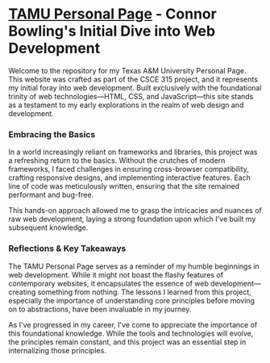 # [TAMU Personal Page](https://people.tamu.edu/~connorb26/) - Connor Bowling's Initial Dive into Web Development

Welcome to the repository for my Texas A&M University Personal Page. This website was crafted as part of the CSCE 315 project, and it represents my initial foray into web development. Built exclusively with the foundational trinity of web technologies—HTML, CSS, and JavaScript—this site stands as a testament to my early explorations in the realm of web design and development.

### Embracing the Basics

In a world increasingly reliant on frameworks and libraries, this project was a refreshing return to the basics. Without the crutches of modern frameworks, I faced challenges in ensuring cross-browser compatibility, crafting responsive designs, and implementing interactive features. Each line of code was meticulously written, ensuring that the site remained performant and bug-free.

This hands-on approach allowed me to grasp the intricacies and nuances of raw web development, laying a strong foundation upon which I've built my subsequent knowledge.

### Reflections & Key Takeaways

The TAMU Personal Page serves as a reminder of my humble beginnings in web development. While it might not boast the flashy features of contemporary websites, it encapsulates the essence of web development—creating something from nothing. The lessons I learned from this project, especially the importance of understanding core principles before moving on to abstractions, have been invaluable in my journey.

As I've progressed in my career, I've come to appreciate the importance of this foundational knowledge. While the tools and technologies will evolve, the principles remain constant, and this project was an essential step in internalizing those principles.
